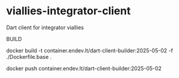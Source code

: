 # viallies-integrator-client
Dart client for integrator viallies

BUILD

docker build -t container.endev.lt/dart-client-builder:2025-05-02 -f ./Dockerfile.base .

docker push container.endev.lt/dart-client-builder:2025-05-02
